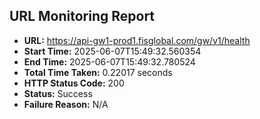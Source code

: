 ## URL Monitoring Report

- **URL:** https://api-gw1-prod1.fisglobal.com/gw/v1/health
- **Start Time:** 2025-06-07T15:49:32.560354
- **End Time:** 2025-06-07T15:49:32.780524
- **Total Time Taken:** 0.22017 seconds
- **HTTP Status Code:** 200
- **Status:** Success
- **Failure Reason:** N/A
